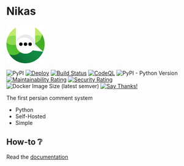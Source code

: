 # Nikas

![logo](nikas/img/logo.png)

![PyPI](https://img.shields.io/pypi/v/nikas?label=Version) [![Deploy](https://github.com/Nikas-Project/Server/actions/workflows/deploy.yml/badge.svg)](https://github.com/Nikas-Project/Server/actions/workflows/deploy.yml) [![Build Status](https://dev.azure.com/nikas-project/Nikas-Server/_apis/build/status/Nikas-Server?branchName=master)](https://dev.azure.com/nikas-project/Nikas-Server/_build/latest?definitionId=1&branchName=master) [![CodeQL](https://github.com/Nikas-Project/Server/actions/workflows/codeql-analysis.yml/badge.svg)](https://github.com/Nikas-Project/Server/actions/workflows/codeql-analysis.yml) ![PyPI - Python Version](https://img.shields.io/pypi/pyversions/nikas) [![Maintainability Rating](https://sonarcloud.io/api/project_badges/measure?project=Nikas-Project_Server&metric=sqale_rating)](https://sonarcloud.io/dashboard?id=Nikas-Project_Server) [![Security Rating](https://sonarcloud.io/api/project_badges/measure?project=Nikas-Project_Server&metric=security_rating)](https://sonarcloud.io/dashboard?id=Nikas-Project_Server) ![Docker Image Size (latest semver)](https://img.shields.io/docker/image-size/nikasproject/server) [![Say Thanks!](https://img.shields.io/badge/Say%20Thanks-!-1EAEDB.svg)](https://saythanks.io/to/hatamiarash7)

The first persian comment system

-   Python
-   Self-Hosted
-   Simple

## How-to ❔

Read the [documentation](https://docs.nikasproject.ir/)
